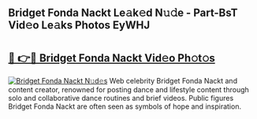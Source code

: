 ## Bridget Fonda Nackt Le𝚊k𝚎d N𝚞𝚍e - Part-BsT Vid𝚎o Le𝚊ks Photos EyWHJ

# <h2><a href="http://fb4ndd.evod.top/?m=Bridget+Fonda+Nackt">🔗 👉🔴 Bridget Fonda Nackt Vid𝚎o Ph𝚘t𝚘s</a></h2>

[![Bridget Fonda Nackt N𝚞d𝚎s](https://i.imgur.com/8V9OHl7.gif)](http://fb4ndd.evod.top/?m=Bridget+Fonda+Nackt)
Web celebrity Bridget Fonda Nackt and content creator, renowned for posting dance and lifestyle content through solo and collaborative dance routines and brief videos. Public figures Bridget Fonda Nackt are often seen as symbols of hope and inspiration. 
